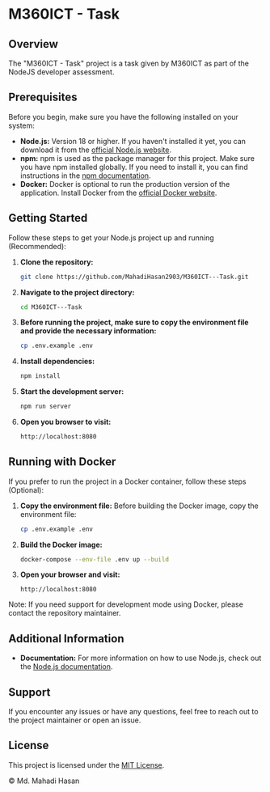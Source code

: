 # M360ICT - Task

## Overview

The "M360ICT - Task" project is a task given by M360ICT as part of the NodeJS developer assessment.

## Prerequisites

Before you begin, make sure you have the following installed on your system:

- **Node.js:** Version 18 or higher. If you haven't installed it yet, you can download it from the [official Node.js website](https://nodejs.org/).
- **npm:** npm is used as the package manager for this project. Make sure you have npm installed globally. If you need to install it, you can find instructions in the [npm documentation](https://docs.npmjs.com/).
- **Docker:** Docker is optional to run the production version of the application. Install Docker from the [official Docker website](https://www.docker.com/get-started).

## Getting Started

Follow these steps to get your Node.js project up and running (Recommended):

1. **Clone the repository:**

   ```bash
   git clone https://github.com/MahadiHasan2903/M360ICT---Task.git

   ```

2. **Navigate to the project directory:**

   ```bash
   cd M360ICT---Task

   ```

3. **Before running the project, make sure to copy the environment file and provide the necessary information:**
   ```bash
   cp .env.example .env
   ```
4. **Install dependencies:**

   ```bash
   npm install
   ```

5. **Start the development server:**

   ```bash
   npm run server
   ```

6. **Open you browser to visit:**

   ```bash
   http://localhost:8080
   ```

## Running with Docker

If you prefer to run the project in a Docker container, follow these steps (Optional):

1. **Copy the environment file:**
   Before building the Docker image, copy the environment file:

   ```bash
   cp .env.example .env
   ```

2. **Build the Docker image:**

   ```bash
   docker-compose --env-file .env up --build
   ```

3. **Open your browser and visit:**
   ```
   http://localhost:8080
   ```

Note: If you need support for development mode using Docker, please contact the repository maintainer.

## Additional Information

- **Documentation:** For more information on how to use Node.js, check out the [Node.js documentation](https://nodejs.org/docs/latest/api/).

## Support

If you encounter any issues or have any questions, feel free to reach out to the project maintainer or open an issue.

## License

This project is licensed under the [MIT License](LICENSE).

© Md. Mahadi Hasan
